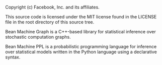 Copyright (c) Facebook, Inc. and its affiliates.

This source code is licensed under the MIT license found in the
LICENSE file in the root directory of this source tree.

Bean Machine Graph is a C++-based library for statistical inference over stochastic computation graphs.

Bean Machine PPL is a probabilistic programming language for inference over statistical models written in the Python language using a declarative syntax.
